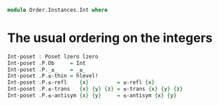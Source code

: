 <!--
```agda
open import 1Lab.Prelude

open import Data.Int.Order
open import Data.Int

open import Order.Diagram.Glb
open import Order.Diagram.Lub
open import Order.Base
```
-->

```agda
module Order.Instances.Int where
```

<!--
```agda
private module P = Poset
```
-->

# The usual ordering on the integers

```agda
Int-poset : Poset lzero lzero
Int-poset .P.Ob     = Int
Int-poset .P._≤_    = _≤_
Int-poset .P.≤-thin = hlevel!
Int-poset .P.≤-refl    {x}         = ≤-refl {x}
Int-poset .P.≤-trans   {x} {y} {z} = ≤-trans {x} {y} {z}
Int-poset .P.≤-antisym {x} {y}     = ≤-antisym {x} {y}
```
